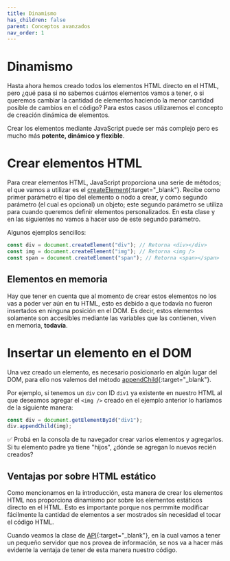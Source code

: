 ```yaml
---
title: Dinamismo
has_children: false
parent: Conceptos avanzados
nav_order: 1
---
```


# Dinamismo

Hasta ahora hemos creado todos los elementos HTML directo en el HTML, pero ¿qué pasa si no sabemos cuántos elementos vamos a tener, o si queremos cambiar la cantidad de elementos haciendo la menor cantidad posible de cambios en el código? Para estos casos utilizaremos el concepto de creación dinámica de elementos.

Crear los elementos mediante JavaScript puede ser más complejo pero es mucho más **potente, dinámico y flexible**.

# Crear elementos HTML

Para crear elementos HTML, JavaScript proporciona una serie de métodos; el que vamos a utilizar es el [createElement](https://developer.mozilla.org/es/docs/Web/API/Document/createElement){:target="\_blank"}. Recibe como primer parámetro el tipo del elemento o nodo a crear, y como segundo parámetro (el cual es opcional) un objeto; este segundo parámetro se utiliza para cuando queremos definir elementos personalizados. En esta clase y en las siguientes no vamos a hacer uso de este segundo parámetro.

Algunos ejemplos sencillos:

```javascript
const div = document.createElement("div"); // Retorna <div></div>
const img = document.createElement("img"); // Retorna <img />
const span = document.createElement("span"); // Retorna <span></span>
```

## Elementos en memoria

Hay que tener en cuenta que al momento de crear estos elementos no los vas a poder ver aún en tu HTML, esto es debido a que todavía no fueron insertados en ninguna posición en el DOM. Es decir, estos elementos solamente son accesibles mediante las variables que las contienen, viven en memoria, **todavía**.

# Insertar un elemento en el DOM

Una vez creado un elemento, es necesario posicionarlo en algún lugar del DOM, para ello nos valemos del método [appendChild](https://developer.mozilla.org/es/docs/Web/API/Node/appendChild){:target="_blank"}.

Por ejemplo, si tenemos un `div` con ID `div1` ya existente en nuestro HTML al que deseamos agregar el `<img />` creado en el ejemplo anterior lo haríamos de la siguiente manera:

```javascript
const div = document.getElementById("div1");
div.appendChild(img);
```

✅ Probá en la consola de tu navegador crear varios elementos y agregarlos. Si tu elemento padre ya tiene "hijos", ¿dónde se agregan lo nuevos recién creados?

## Ventajas por sobre HTML estático

Como mencionamos en la introducción, esta manera de crear los elementos HTML nos proporciona dinamismo por sobre los elementos estáticos directo en el HTML. Esto es importante porque nos permmite modificar fácilmente la cantidad de elementos a ser mostrados sin necesidad el tocar el código HTML.

Cuando veamos la clase de [API](https://aws.amazon.com/es/what-is/api/){:target="_blank"}, en la cual vamos a tener un pequeño servidor que nos provea de información, se nos va a hacer más evidente la ventaja de tener de esta manera nuestro código.
